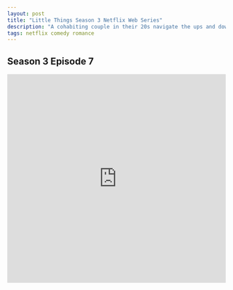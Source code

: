 ```yaml
---
layout: post
title: "Little Things Season 3 Netflix Web Series"
description: "A cohabiting couple in their 20s navigate the ups and downs of work, modern-day relationships and finding themselves in contemporary Bengaluru. "
tags: netflix comedy romance
---
```



## Season 3 Episode 7

<div class="responsive-container">
<iframe src="https://drive.google.com/file/d/1a-KU5gcumRIOJX18VQT9bZinNrBDuHPN/preview" frameborder="0" marginwidth="0" marginheight="0" scrolling="NO" width="100%" height="480" allowfullscreen></iframe>
<div style="width: 80px; height: 80px; position: absolute; opacity: 0; right: 0px; top: 0px;"> </div></div>